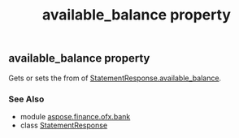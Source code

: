 ﻿---
title: available_balance property
second_title: Aspose.Finance for Python via .NET API References
description: 
type: docs
weight: 30
url: /python-net/aspose.finance.ofx.bank/statementresponse/available_balance/
is_root: false
---

## available_balance property


Gets or sets the from of [StatementResponse.available_balance](/finance/python-net/aspose.finance.ofx.bank/statementresponse#available_balance).

### See Also
* module [aspose.finance.ofx.bank](../../)
* class [StatementResponse](/finance/python-net/aspose.finance.ofx.bank/statementresponse)
